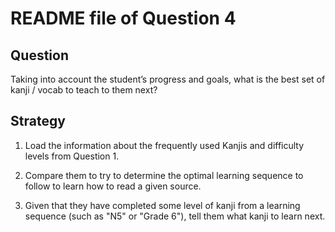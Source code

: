 # README file of Question 4

## Question

Taking into account the student’s progress and goals, what is the best set of kanji / vocab to teach to them next?

## Strategy

1. Load the information about the frequently used Kanjis and difficulty levels from Question 1.
2. Compare them to try to determine the optimal learning sequence to follow to learn how to read a given source.

1. Given that they have completed some level of kanji from a learning sequence (such as "N5" or "Grade 6"), tell them what kanji to learn next.
